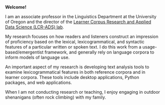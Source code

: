 **Welcome!**

I am an associate professor in the Linguistics Department at the University of Oregon and the director of the <a href = "https://lcr-ads-lab.github.io/LCR-ADS-Home/" target="_blank">Learner Corpus Research and Applied Data Science (LCR-ADS) lab</a>.

My research focuses on how readers and listeners construct an impression of proficiency based on the lexical, lexicogrammatical, and syntactic features of a particular written or spoken text. I do this work from a usage-based/emergentist framework, and generally rely on language corpora to inform models of language use.

An important aspect of my research is developing text analysis tools to examine lexicogrammatical features in both reference corpora and in learner corpora. These tools include desktop applications, Python packages, and web applications.

When I am not conducting research or teaching, I enjoy engaging in outdoor shenanigans (often rock climbing) with my family.
